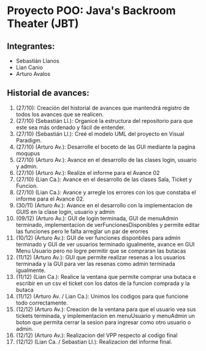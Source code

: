# Proyecto POO: Java's Backroom Theater (JBT)

## Integrantes:
- Sebastián Llanos
- Lian Canio
- Arturo Avalos

## Historial de avances:
1) (27/10): Creación del historial de avances que mantendrá registro de todos los avances que se realicen.
2) (27/10) (Sebastián Ll.): Organicé la estructura del repositorio para que este sea más ordenado y fácil de entender.
3) (27/10) (Sebastián Ll.): Creé el modelo UML del proyecto en Visual Paradigm.
4) (27/10) (Arturo Av.): Desarrolle el boceto de las GUI mediante la pagina moqupus
5) (27/10) (Arturo Av.): Avance en el desarrollo de las clases login, usuario y admin.
6) (27/10) (Arturo Av.): Realize el informe para el Avance 02
7) (27/10) (Lian Ca.): Avance en el desarrollo de las clases Sala, Ticket y Funcion.
8) (27/10) (Lian Ca.): Avance y arregle los errores con los que constaba el informe para el Avance 02.
9) (30/11) (Arturo Av.): Avance en el desarrollo con la implementacion de GUIS en la clase login, usuario y admin
10) (09/12) (Arturo Av.): GUI de login terminada, GUI de menuAdmin terminado, implementacion de verFuncionesDisponibles y permite editar las funciones pero le falta arreglar un par de erorres
11) (10/12) (Arturo Av.): GUI de ver funciones disponbiles para admin terminado y GUI de ver usuarios terminado igualmente, avance en GUI Menu Usuario pero no logre permitir que se compraran las butacas
12) (11/12) (Arturo Av.): GUI que permite realizar resenas a los usuarios terminada y la GUI para ver las resenas como admin terminada igualmente.
13) (11/12) (Lian Ca.): Realice la ventana que permite comprar una butaca e escribir en un csv el ticket con los datos de la funcion comprada y la butaca
14) (11/12) (Arturo Av. / Lian Ca.): Unimos los codigos para que funcione todo correctamente.
15) (12/12) (Arturo Av.): Creacion de la ventana para que el usuario vea sus tickets terminada, y implementacion en menuUsuario y menuAdmin un boton que permita cerrar la sesion para ingresar como otro usuario o admin.
16) (12/12) (Arturo Av.): Realizacion del VPP respecto al codigo final
17) (12/12) (Lian Ca. / Sebastian Ll.): Realizacion del informe final.



